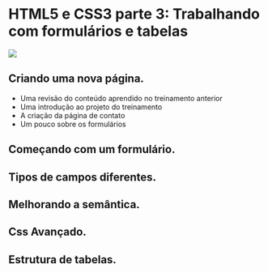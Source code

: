# HTML5 e CSS3 parte 3: Trabalhando com formulários e tabelas
![](https://alura.com.br/assets/api/share/curso-html5-css3-formularios-tabelas.png)

## Criando uma nova página.
- Uma revisão do conteúdo aprendido no treinamento anterior
- Uma introdução ao projeto do treinamento
- A criação da página de contato
- Um pouco sobre os formulários

## Começando com um formulário.

## Tipos de campos diferentes.

## Melhorando a semântica.

## Css Avançado.

## Estrutura de tabelas.


